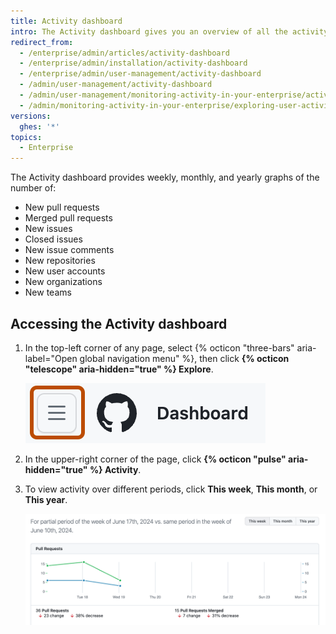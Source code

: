 ```yaml
---
title: Activity dashboard
intro: The Activity dashboard gives you an overview of all the activity in your enterprise.
redirect_from:
  - /enterprise/admin/articles/activity-dashboard
  - /enterprise/admin/installation/activity-dashboard
  - /enterprise/admin/user-management/activity-dashboard
  - /admin/user-management/activity-dashboard
  - /admin/user-management/monitoring-activity-in-your-enterprise/activity-dashboard
  - /admin/monitoring-activity-in-your-enterprise/exploring-user-activity/activity-dashboard
versions:
  ghes: '*'
topics:
  - Enterprise
---
```


The Activity dashboard provides weekly, monthly, and yearly graphs of the number of:

* New pull requests
* Merged pull requests
* New issues
* Closed issues
* New issue comments
* New repositories
* New user accounts
* New organizations
* New teams

## Accessing the Activity dashboard

1. In the top-left corner of any page, select {% octicon "three-bars" aria-label="Open global navigation menu" %}, then click **{% octicon "telescope" aria-hidden="true" %} Explore**.

   ![Screenshot of the navigation bar on {% data variables.product.github %}. The "Open global navigation menu" icon is outlined in dark orange.](/assets/images/help/navigation/global-navigation-menu-icon.png)
1. In the upper-right corner of the page, click **{% octicon "pulse" aria-hidden="true" %} Activity**.
1. To view activity over different periods, click **This week**, **This month**, or **This year**.

   ![Screenshot of the activity dashboard. A line graph compares the number of pull requests merged over this week and the previous week.](/assets/images/help/enterprises/activity-dashboard.png)
